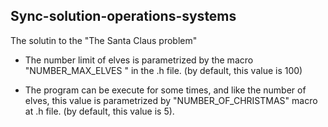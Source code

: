 ## Sync-solution-operations-systems
The solutin to the "The Santa Claus problem" 

- The number limit of elves is parametrized by the macro "NUMBER_MAX_ELVES " in the .h file. (by default, this value is 100)


- The program can be execute for some times, and like the number of elves, this value is parametrized by "NUMBER_OF_CHRISTMAS" macro at .h file.
(by default, this value is 5).
